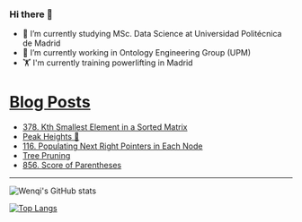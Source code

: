 ### Hi there 👋

- 🌱 I’m currently studying MSc. Data Science at Universidad Politécnica de Madrid
- 🔭 I’m currently working in Ontology Engineering Group (UPM) 
- 🏋️ I'm currently training powerlifting in Madrid

# [Blog Posts](https://www.dev.to/jiangwenqi)
<!-- BLOG-POST-LIST:START -->
- [378. Kth Smallest Element in a Sorted Matrix](https://dev.to/jiangwenqi/378-kth-smallest-element-in-a-sorted-matrix-1i53)
- [Peak Heights 🦖](https://dev.to/jiangwenqi/peak-heights-2j13)
- [116. Populating Next Right Pointers in Each Node](https://dev.to/jiangwenqi/116-populating-next-right-pointers-in-each-node-214n)
- [Tree Pruning](https://dev.to/jiangwenqi/tree-pruning-3525)
- [856. Score of Parentheses](https://dev.to/jiangwenqi/856-score-of-parentheses-pke)
<!-- BLOG-POST-LIST:END -->


---

![Wenqi's GitHub stats](https://github-readme-stats.vercel.app/api?username=jiangwenqi&show_icons=true&count_private=true)

[![Top Langs](https://github-readme-stats.vercel.app/api/top-langs/?username=jiangwenqi&layout=compact)](https://github.com/jiangwenqi/github-readme-stats)
